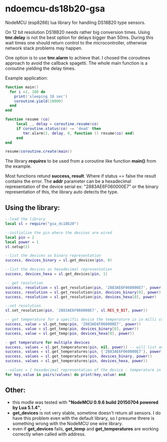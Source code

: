 # ndoemcu-ds18b20-gsa

NodeMCU (esp8266) lua library for handling  DS18B20 type sensors.


On 12 bit resolution DS18B20 needs rather big conversion times. Using **tmr.delay** is not the best option for delays bigger than 50ms. During this wait times one should return control to the microcontroller, otherwise network stack problems may happen.

One option is to use **tmr.alarm** to achieve that. I chosed the coroutines approach to avoid the callback spagetti. The whole main function is a coroutine yielding the delay times.

Example application:

```lua
function main()
  for i =1, 100 do
    print('sleeping 10 sec')
    coroutine.yield(10000)
  end
end

function resume (co)
     local _, delay = coroutine.resume(co)     
     if coroutine.status(co) ~= 'dead' then
        tmr.alarm(2, delay, 0, function () resume(co) end)
     end
end

resume(coroutine.create(main))
```

The library **_requires_** to be used from a coroutine like function **main()** from the example. 

Most functions retund **success, result**. Where if status == false the result contains the error.
The **addr** parameter can be a hexadecimal representation of the device serial ex: "2883AE6F060000E7" or the binary representation of this, the library auto detects the type.

Using the library:
------------------

```lua
--load the library
local sl = require("gsa_ds18b20")

--initialize the pin where the devices are wired
local pin = 2
local power = 1
sl.setup(2)

--list the devices as binary representation
success, devices_binary = sl.get_devices(pin, 0)

--list the devices as hexadecimal representation
success, devices_hexa = sl.get_devices(pin, 1)

-- get resolution
success, resolution = sl.get_resolution(pin, '2883AE6F060000E7', power)
success, resolution = sl.get_resolution(pin, devices_binary[0], power)
success, resolution = sl.get_resolution(pin, devices_hexa[0], power)

--set resolution
sl.set_resolution(pin, '2883AE6F060000E7', sl.RES_9_BIT, power))

-- get temperature for a specific device the temperature is in milli celsius
success, value = sl.get_temp(pin, '2883AE6F060000E7', power))
success, value = sl.get_temp(pin, devices_binary[0], power))
success, value = sl.get_temp(pin, devices_hexa[0], power))

- get temperature for multiple devices
success, values = sl.get_temperatures(pin, nil, power)) -- will list automatically call get_devices
success, values = sl.get_temperatures(pin, {'2883AE6F060000E7'}, power))
success, values = sl.get_temperatures(pin, devices_binary, power))
success, values = sl.get_temperatures(pin, devices_hexa, power))

--values = { hexadecimal representation of the device : temperature in milli celsius}
for key,value in pairs(values) do print(key,value) end

```

Other:
-----
- this modle was tested with **"NodeMCU 0.9.6 build 20150704  powered by Lua 5.1.4"**, 
- **get_devices** is not very stable, sometime doesn't return all sensors. I do have this problem even with the default library, so I presume threre is something wrong with the NodeMCU one wire library.
- even if **get_devices** fails, **get_temp** and **get_temperatures** are working correctly when called with address.


